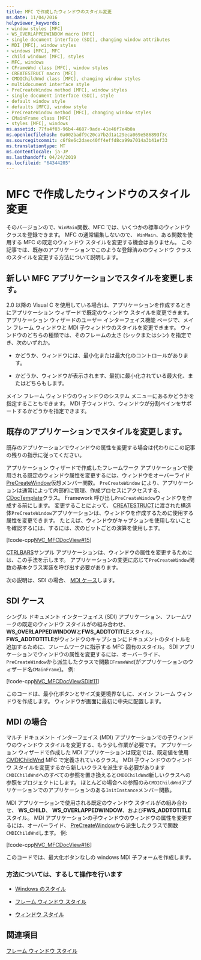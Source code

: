 ```yaml
---
title: MFC で作成したウィンドウのスタイル変更
ms.date: 11/04/2016
helpviewer_keywords:
- window styles [MFC]
- WS_OVERLAPPEDWINDOW macro [MFC]
- single document interface (SDI), changing window attributes
- MDI [MFC], window styles
- windows [MFC], MFC
- child windows [MFC], styles
- MFC, windows
- CFrameWnd class [MFC], window styles
- CREATESTRUCT macro [MFC]
- CMDIChildWnd class [MFC], changing window styles
- multidocument interface style
- PreCreateWindow method [MFC], window styles
- single document interface (SDI), style
- default window style
- defaults [MFC], window style
- PreCreateWindow method [MFC], changing window styles
- CMainFrame class [MFC]
- styles [MFC], windows
ms.assetid: 77fa4f03-96b4-4687-9ade-41e46f7e4b0a
ms.openlocfilehash: 0a002badf9c20ca7b2d1a129eca069e586893f3c
ms.sourcegitcommit: c6f8e6c2daec40ff4effd8ca99a7014a3b41ef33
ms.translationtype: MT
ms.contentlocale: ja-JP
ms.lasthandoff: 04/24/2019
ms.locfileid: "64344205"
---
```

# <a name="changing-the-styles-of-a-window-created-by-mfc"></a>MFC で作成したウィンドウのスタイル変更

そのバージョンので、`WinMain`関数、MFC では、いくつかの標準のウィンドウ クラスを登録できます。 MFC の通常編集しないので、 `WinMain`、ある関数を使用する MFC の既定のウィンドウ スタイルを変更する機会はありません。 この記事では、既存のアプリケーションでこのような登録済みのウィンドウ クラスのスタイルを変更する方法について説明します。

##  <a name="_core_changing_styles_in_a_new_mfc_application"></a> 新しい MFC アプリケーションでスタイルを変更します。

2.0 以降の Visual C を使用している場合は、アプリケーションを作成するときにアプリケーション ウィザードで既定のウィンドウ スタイルを変更できます。 アプリケーション ウィザードのユーザー インターフェイス機能 ページで、メイン フレーム ウィンドウと MDI 子ウィンドウのスタイルを変更できます。 ウィンドウのどちらの種類では、そのフレームの太さ (シックまたはシン) を指定でき、次のいずれか。

- かどうか、ウィンドウには、最小化または最大化のコントロールがあります。

- かどうか、ウィンドウが表示されます、最初に最小化されている最大化、またはどちらもします。

メイン フレーム ウィンドウのウィンドウのシステム メニューにあるかどうかを指定することもできます。 MDI 子ウィンドウ、ウィンドウが分割ペインをサポートするかどうかを指定できます。

##  <a name="_core_changing_styles_in_an_existing_application"></a> 既存のアプリケーションでスタイルを変更します。

既存のアプリケーションでウィンドウの属性を変更する場合は代わりにこの記事の残りの指示に従ってください。

アプリケーション ウィザードで作成したフレームワーク アプリケーションで使用される既定のウィンドウ属性を変更するには、ウィンドウをオーバーライド[PreCreateWindow](../mfc/reference/cwnd-class.md#precreatewindow)仮想メンバー関数。 `PreCreateWindow` により、アプリケーションは通常によって内部的に管理、作成プロセスにアクセスする、 [CDocTemplate](../mfc/reference/cdoctemplate-class.md)クラス。 Framework 呼び出し`PreCreateWindow`ウィンドウを作成する前にします。 変更することによって、 [CREATESTRUCT](/windows/desktop/api/winuser/ns-winuser-tagcreatestructa)に渡された構造体`PreCreateWindow`アプリケーションは、ウィンドウを作成するために使用する属性を変更できます。 たとえば、ウィンドウがキャプションを使用しないことを確認するには、するには、次のビットごとの演算を使用します。

[!code-cpp[NVC_MFCDocView#15](../mfc/codesnippet/cpp/changing-the-styles-of-a-window-created-by-mfc_1.cpp)]

[CTRLBARS](../overview/visual-cpp-samples.md)サンプル アプリケーションは、ウィンドウの属性を変更するためには、この手法を示します。 アプリケーションの変更に応じて`PreCreateWindow`関数の基本クラス実装を呼び出す必要があります。

次の説明は、SDI の場合、 [MDI ケース](#_core_the_mdi_case)します。

##  <a name="_core_the_sdi_case"></a> SDI ケース

シングル ドキュメント インターフェイス (SDI) アプリケーション、フレームワークの既定のウィンドウ スタイルがの組み合わせ、 **WS_OVERLAPPEDWINDOW**と**FWS_ADDTOTITLE**スタイル。 **FWS_ADDTOTITLE**がウィンドウのキャプションにドキュメントのタイトルを追加するために、フレームワークに指示する MFC 固有のスタイル。 SDI アプリケーションでウィンドウの属性を変更するには、オーバーライド、`PreCreateWindow`から派生したクラスで関数`CFrameWnd`(がアプリケーションのウィザード名`CMainFrame`)。 例:

[!code-cpp[NVC_MFCDocViewSDI#11](../mfc/codesnippet/cpp/changing-the-styles-of-a-window-created-by-mfc_2.cpp)]

このコードは、最小化ボタンとサイズ変更境界なしに、メイン フレーム ウィンドウを作成します。 ウィンドウが画面に最初に中央に配置します。

##  <a name="_core_the_mdi_case"></a> MDI の場合

マルチ ドキュメント インターフェイス (MDI) アプリケーションでの子ウィンドウのウィンドウ スタイルを変更する、もう少し作業が必要です。 アプリケーション ウィザードで作成した MDI アプリケーションは既定では、既定値を使用[CMDIChildWnd](../mfc/reference/cmdichildwnd-class.md) MFC で定義されているクラス。 MDI 子ウィンドウのウィンドウ スタイルを変更するから新しいクラスを派生する必要があります`CMDIChildWnd`へのすべての参照を置き換えると`CMDIChildWnd`新しいクラスへの参照をプロジェクトにします。 ほとんどの場合への参照のみ`CMDIChildWnd`アプリケーションでのアプリケーションのある`InitInstance`メンバー関数。

MDI アプリケーションで使用される既定のウィンドウ スタイルがの組み合わせ、 **WS_CHILD**、 **WS_OVERLAPPEDWINDOW**、および**FWS_ADDTOTITLE**スタイル。 MDI アプリケーションの子ウィンドウのウィンドウの属性を変更するには、オーバーライド、 [PreCreateWindow](../mfc/reference/cwnd-class.md#precreatewindow)から派生したクラスで関数`CMDIChildWnd`します。 例:

[!code-cpp[NVC_MFCDocView#16](../mfc/codesnippet/cpp/changing-the-styles-of-a-window-created-by-mfc_3.cpp)]

このコードでは、最大化ボタンなしの windows MDI 子フォームを作成します。

### <a name="what-do-you-want-to-know-more-about"></a>方法については、するして操作を行います

- [Windows のスタイル](../mfc/reference/styles-used-by-mfc.md#window-styles)

- [フレーム ウィンドウ スタイル](../mfc/frame-window-styles-cpp.md)

- [ウィンドウ スタイル](/windows/desktop/winmsg/window-styles)

## <a name="see-also"></a>関連項目

[フレーム ウィンドウ スタイル](../mfc/frame-window-styles-cpp.md)
